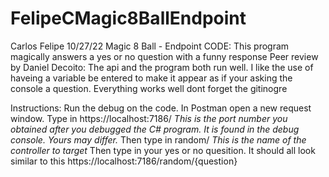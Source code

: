 # FelipeCMagic8BallEndpoint

Carlos Felipe
10/27/22
Magic 8 Ball - Endpoint
CODE: This program magically answers a yes or no question with a funny response
Peer review by Daniel Decoito: The api and the program both run well. I like the use of haveing a variable be entered to make it 
appear as if your asking the console a question. Everything works well dont forget the gitinogre 

Instructions: Run the debug on the code. 
In Postman open a new request window. 
Type in https://localhost:7186/ *This is the port number you obtained after you debugged the C# program. It is found in the debug console. Yours may differ.* 
Then type in random/ *This is the name of the controller to target*
Then type in your yes or no quesition.
It should all look similar to this https://localhost:7186/random/{question}
